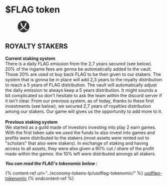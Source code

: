 # $FLAG token

<figure><img src="../.gitbook/assets/FLAG.png" alt=""><figcaption></figcaption></figure>

## ROYALTY STAKERS

**Current staking system**\
There is a daily FLAG emission from the 2,7 years secured (see below). 20% of the ingame fees are gonna be automatically added to the vault. Those 20% are used ot buy back FLAG to be then given to our stakers.  The system that is gonna be in place will add 2,3 years to the royalty distribution to reach a 5 years of FLAG distribution. The vault will automatically adjust the daily emission to always keep a 5 years distribution. It might sounds a bit complicated so don't hesitate to ask the team within the discord server if it isn't clear. From our previous system, as of today, thanks to these first investments (see below), we secured 2,7 years of royalties distribution among our stakers. Our game will gives us the opportunity to add more to it.\
\
**Previous staking system**\
We started as a guild made of investors investing into play 2 earn games. With the first token sale we used the funds to also invest into games and profits were distributed to the stakers (most assets were rented out to "scholars" that also were stakers). In exchange of staking and having access to all assets, they were also given a 90% cut / share of the profit made within the games. the 10% left were distributed amongs all stakers.



_**You can read the FLAG's tokenomic below :**_

{% content-ref url="../economy-tokens-lp/usdflag-tokenomic/" %}
[usdflag-tokenomic](../economy-tokens-lp/usdflag-tokenomic/)
{% endcontent-ref %}
